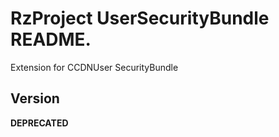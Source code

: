 RzProject UserSecurityBundle README.
===================================

Extension for CCDNUser SecurityBundle

Version
-------

**DEPRECATED**
